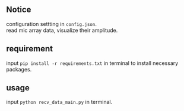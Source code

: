## Notice
configuration settting in `config.json`.   
read mic array data, visualize their amplitude. 

## requirement
input `pip install -r requirements.txt` in terminal to install necessary packages.

## usage
input `python recv_data_main.py` in terminal.
